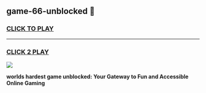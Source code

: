 
## game-66-unblocked 👋
<h3>
<a href="https://premium.freeplayer.one?title=game-66-unblocked&ref=14F">CLICK TO PLAY</a></h3>
<hr>

<h3>
<a href="https://premium.freeplayer.one?title=game-66-unblocked&ref=14F">CLICK 2 PLAY</a>
  
</h3>

<a href="https://premium.freeplayer.one?title=game-66-unblocked&ref=12F/"><img src="https://clearcache.store/games.png"></a>


**worlds hardest game unblocked: Your Gateway to Fun and Accessible Online Gaming**
